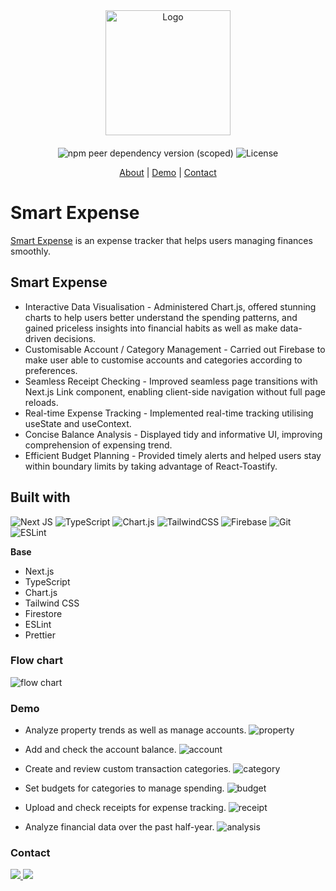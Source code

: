 <div align="center">
  <a href="https://smart-expense.vercel.app/" style="margin-bottom:20px; display:block;">
    <img src="./public/logo.svg" alt="Logo" width="200px">
  </a>

![npm peer dependency version (scoped)](https://img.shields.io/npm/dependency-version/eslint-config-prettier/peer/eslint) ![License](https://img.shields.io/badge/License-MIT-blue)

  <p align="center">
    <a href="https://github.com/VitoProgramming/smart-expense#About">About</a>
    |
    <a href="https://github.com/VitoProgramming/smart-expense#Demo">Demo</a>
    |
    <a href="https://github.com/VitoProgramming/smart-expense#Contact">Contact</a>
  </p>
</div>

# Smart Expense

[Smart Expense](https://smart-expense.vercel.app/) is an expense tracker that helps users managing finances smoothly.

## Smart Expense

- Interactive Data Visualisation - Administered Chart.js, offered stunning charts to help users better understand the spending patterns, and gained priceless insights into financial habits as well as make data-driven decisions.
- Customisable Account / Category Management - Carried out Firebase to make user able to customise accounts and categories according to preferences.
- Seamless Receipt Checking - Improved seamless page transitions with Next.js Link component, enabling client-side navigation without full page reloads.
- Real-time Expense Tracking - Implemented real-time tracking utilising useState and useContext.
- Concise Balance Analysis - Displayed tidy and informative UI, improving comprehension of expensing trend.
- Efficient Budget Planning - Provided timely alerts and helped users stay within boundary limits by taking advantage of React-Toastify.

## Built with

![Next JS](https://img.shields.io/badge/Next-black?style=for-the-badge&logo=next.js&logoColor=white) ![TypeScript](https://img.shields.io/badge/typescript-%23007ACC.svg?style=for-the-badge&logo=typescript&logoColor=white) ![Chart.js](https://img.shields.io/badge/chart.js-F5788D.svg?style=for-the-badge&logo=chart.js&logoColor=white) ![TailwindCSS](https://img.shields.io/badge/tailwindcss-%2338B2AC.svg?style=for-the-badge&logo=tailwind-css&logoColor=white) ![Firebase](https://img.shields.io/badge/firebase-ffca28?style=for-the-badge&logo=firebase&logoColor=black) ![Git](https://img.shields.io/badge/git-%23F05033.svg?style=for-the-badge&logo=git&logoColor=white) ![ESLint](https://img.shields.io/badge/ESLint-4B3263?style=for-the-badge&logo=eslint&logoColor=white)

**Base**

- Next.js
- TypeScript
- Chart.js
- Tailwind CSS
- Firestore
- ESLint
- Prettier

### Flow chart

![flow chart](./public/demo/smart-expense-flowchart-drawio.svg)

### Demo

- Analyze property trends as well as manage accounts.
  ![property](./public/demo/property.gif)

- Add and check the account balance.
  ![account](./public/demo/account.gif)

- Create and review custom transaction categories.
  ![category](./public/demo/category.gif)

- Set budgets for categories to manage spending.
  ![budget](./public/demo/budget.gif)

- Upload and check receipts for expense tracking.
  ![receipt](./public/demo/receipt.gif)

- Analyze financial data over the past half-year.
  ![analysis](./public/demo/analysis.gif)

### Contact

  <a href="https://www.linkedin.com/in/vito-huang-275828243/" text-decoration="none">
    <img src="https://img.shields.io/badge/LinkedIn-0077B5?style=for-the-badge&logo=linkedin&logoColor=white" />
  </a>
  <a href="mailto:vito.formosa@outlook.com">
    <img src="https://img.shields.io/badge/Microsoft_Outlook-0078D4?style=for-the-badge&logo=microsoft-outlook&logoColor=white" />
  </a>

